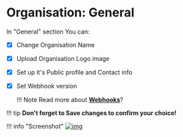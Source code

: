 # Organisation: General
In "General" section You can:

- [x] Change Organisation Name
- [x] Upload Organisation Logo image
- [x] Set up it's Public profile and Contact info
- [x] Set Webhook version  
    
    !!! Note
       Read more about [**Webhooks**](../../webhooks/)?

!!! tip
    **Don't forget to Save changes to confirm your choice!**

!!! info "Screenshot"
    [![img](images/org_general1.png)](images/org_general1.png)
    